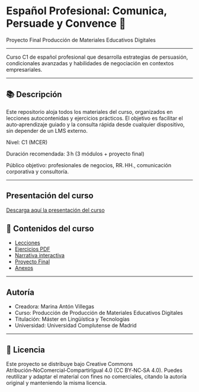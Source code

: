# Español Profesional: Comunica, Persuade y Convence 💼
Proyecto Final Producción de Materiales Educativos Digitales

---

Curso C1 de español profesional que desarrolla estrategias de persuasión, condicionales avanzadas y habilidades de negociación en contextos empresariales.

---

## 📚 Descripción
Este repositorio aloja todos los materiales del curso, organizados en lecciones autocontenidas y ejercicios prácticos. El objetivo es facilitar el auto‑aprendizaje guiado y la consulta rápida desde cualquier dispositivo, sin depender de un LMS externo.

Nivel: C1 (MCER)

Duración recomendada: 3 h (3 módulos + proyecto final)

Público objetivo: profesionales de negocios, RR. HH., comunicación corporativa y consultoría.

---

## Presentación del curso

<a href="https://github.com/marina-anton/curso_espanol_C1/raw/refs/heads/main/Presentacion.html" target="_blank">Descarga aquí la presentación del curso</a>

## 📂 Contenidos del curso
- [Lecciones](/Lecciones/README.md)
- [Ejercicios PDF](/Ejercicios/README.md)
- [Narrativa interactiva](/Narrativa_Renpy/README.md)
- [Proyecto Final](/Lecciones/ProyectoFinal.md)
- [Anexos](/Anexos/README.md)

---

## Autoría
- Creadora: Marina Antón Villegas
- Curso: Producción de Producción de Materiales Educativos Digitales
- Titulación: Máster en Lingüística y Tecnologías
- Universidad: Universidad Complutense de Madrid

--- 

## 📜 Licencia

Este proyecto se distribuye bajo Creative Commons Atribución‑NoComercial‑CompartirIgual 4.0 (CC BY‑NC‑SA 4.0). Puedes reutilizar y adaptar el material con fines no comerciales, citando la autoría original y manteniendo la misma licencia.

